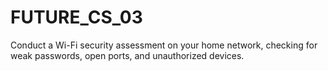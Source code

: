 # FUTURE_CS_03
Conduct a Wi-Fi security assessment on your home network, checking for weak passwords, open ports, and unauthorized devices.
